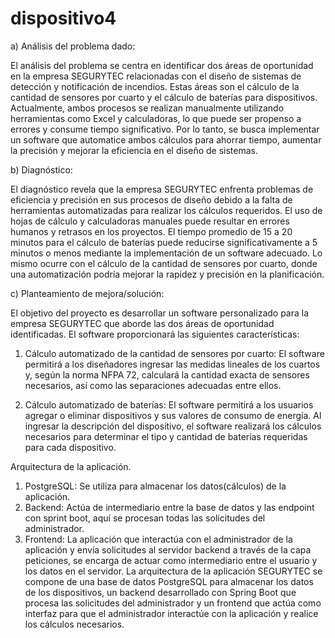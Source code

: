 # dispositivo4

a) Análisis del problema dado:

El análisis del problema se centra en identificar dos áreas de oportunidad en la empresa SEGURYTEC relacionadas con el diseño de sistemas de detección y notificación de incendios. Estas áreas son el cálculo de la cantidad de sensores por cuarto y el cálculo de baterías para dispositivos. Actualmente, ambos procesos se realizan manualmente utilizando herramientas como Excel y calculadoras, lo que puede ser propenso a errores y consume tiempo significativo. Por lo tanto, se busca implementar un software que automatice ambos cálculos para ahorrar tiempo, aumentar la precisión y mejorar la eficiencia en el diseño de sistemas.

b) Diagnóstico:

El diagnóstico revela que la empresa SEGURYTEC enfrenta problemas de eficiencia y precisión en sus procesos de diseño debido a la falta de herramientas automatizadas para realizar los cálculos requeridos. El uso de hojas de cálculo y calculadoras manuales puede resultar en errores humanos y retrasos en los proyectos. El tiempo promedio de 15 a 20 minutos para el cálculo de baterías puede reducirse significativamente a 5 minutos o menos mediante la implementación de un software adecuado. Lo mismo ocurre con el cálculo de la cantidad de sensores por cuarto, donde una automatización podría mejorar la rapidez y precisión en la planificación.

c) Planteamiento de mejora/solución:

El objetivo del proyecto es desarrollar un software personalizado para la empresa SEGURYTEC que aborde las dos áreas de oportunidad identificadas. El software proporcionará las siguientes características:

1.	Cálculo automatizado de la cantidad de sensores por cuarto: El software permitirá a los diseñadores ingresar las medidas lineales de los cuartos y, según la norma NFPA 72, calculará la cantidad exacta de sensores necesarios, así como las separaciones adecuadas entre ellos.
 

2. Cálculo automatizado de baterías: El software permitirá a los usuarios agregar o eliminar dispositivos y sus valores de consumo de energía. Al ingresar la descripción del dispositivo, el software realizará los cálculos necesarios para determinar el tipo y cantidad de baterías requeridas para cada dispositivo.

Arquitectura de la aplicación.
1. PostgreSQL: Se utiliza para almacenar los datos(cálculos) de la aplicación. 
2. Backend: Actúa de intermediario entre la base de datos y las endpoint con sprint boot, aquí se procesan todas las solicitudes del administrador.  
3. Frontend: La aplicación que interactúa con el administrador de la aplicación y envía solicitudes al servidor backend a través de la capa peticiones, se encarga de actuar como intermediario entre el usuario y los datos en el servidor. 
La arquitectura de la aplicación SEGURYTEC se compone de una base de datos PostgreSQL para almacenar los datos de los dispositivos, un backend desarrollado con Spring Boot que procesa las solicitudes del administrador y un frontend que actúa como interfaz para que el administrador interactúe con la aplicación y realice los cálculos necesarios. 
